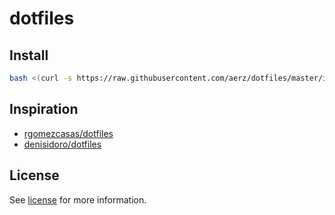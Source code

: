 # dotfiles

## Install

```sh
bash <(curl -s https://raw.githubusercontent.com/aerz/dotfiles/master/install)
```

## Inspiration

- [rgomezcasas/dotfiles](https://github.com/rgomezcasas/dotfiles)
- [denisidoro/dotfiles](https://github.com/denisidoro/dotfiles)

## License

See [license](https://github.com/aerz/dotfiles/blob/master/LICENSE) for more information.
